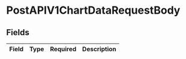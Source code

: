 # PostAPIV1ChartDataRequestBody


## Fields

| Field       | Type        | Required    | Description |
| ----------- | ----------- | ----------- | ----------- |